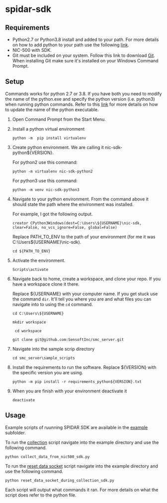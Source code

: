 # spidar-sdk


## Requirements 

* Python2.7 or Python3.8 install and added to your path. For more details on how to add python to your path use the following [link](https://datascience.com.co/how-to-install-python-2-7-and-3-6-in-windows-10-add-python-path-281e7eae62a). 
* NIC-500 with SDK.  
* Git must be included on your system. Follow this link to download [Git](https://git-scm.com/downloads). When installing Git make sure it's installed on your Windows Command Prompt. 

## Setup 

Commands works for python 2.7 or 3.8. If you have both you need to modify the name of the python.exe and specify the python version (i.e. python3) when running python commands. Refer to this [link](https://datascience.com.co/how-to-install-python-2-7-and-3-6-in-windows-10-add-python-path-281e7eae62a) for more details on how to update the name of the python executable.

1. Open Command Prompt from the Start Menu. 
   
2. Install a python virtual environment 

    ```python -m  pip install virtualenv```

3. Create python environment. We are calling it nic-sdk-python${VERSION}.  

    For python2 use this command:

    ```python -m virtualenv nic-sdk-python2```

    For python3 use this command: 

    ```python -m venv nic-sdk-python3```

4. Navigate to your python environment. From the command above it should state the path where the environment was installed.

    For example, I got the following output.  

    ```creator CPython3Windows(dest=C:\Users\${USERNAME}\nic-sdk, clear=False, no_vcs_ignore=False, global=False)```

    Replace PATH_TO_ENV to the path of your environment (for me it was C:\Users\${USERNAME}\nic-sdk). 

    ```cd ${PATH_TO_ENV}```

5. Activate the environment.
   
    ```Scripts\activate```  

6. Navigate back to home, create a workspace, and clone your repo. If you have a workspace clone it there. 

    Replace ${USERNAME} with your computer name.  If you get stuck use the command ```dir```. It'll tell you where you are and what files you can navigate into to using the ```cd``` command. 

    ``` cd C:\Users\${USERNAME} ```

    ``` mkdir workspace ```

    ``` cd workspace```

    ```git clone git@github.com:SensoftInc/smc_server.git```

7. Navigate into the sample scrip directory 

    ```cd smc_server\sample_scripts```

8. Install the requirements to run the software. Replace ${VERSION} with the specific version you are using.

    ```python -m pip install -r requirements_python${VERSION}.txt```

9. When you are finish with your environment deactivate it

    ```deactivate```
 

## Usage 

Example scripts of ruunning SPIDAR SDK are available in the [example](example/) subfolder.

To run the [collection](example/collect_data_from_nic500_sdk.py) script navigate into the example directory and use the following command. 

```python collect_data_from_nic500_sdk.py```


To run the [reset data socket](example/reset_data_socket_during_collection_sdk.py) script navigate into the example directory and use the following command. 

```python reset_data_socket_during_collection_sdk.py```

Each script will output what commands it ran. For more details on what the script does refer to the python file.